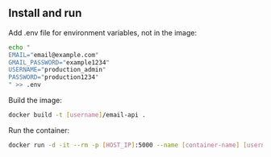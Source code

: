 ## Install and run

Add .env file for environment variables, not in the image:

```bash
echo "
EMAIL="email@example.com"
GMAIL_PASSWORD="example1234"
USERNAME="production_admin"
PASSWORD="production1234"
" >> .env
```

Build the image:

```bash
docker build -t [username]/email-api .
```

Run the container:

```bash
docker run -d -it --rm -p [HOST_IP]:5000 --name [container-name] [username]/email-api
```
